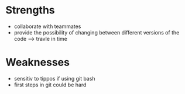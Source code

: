 # Strengths
- collaborate with teammates
- provide the possibility of changing between different versions of the code --> travle in time

# Weaknesses
- sensitiv to tippos if using git bash
- first steps in git could be hard